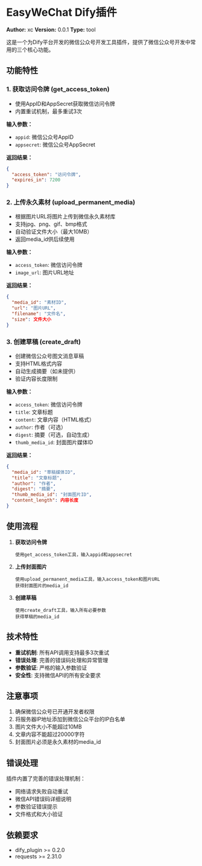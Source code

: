 # EasyWeChat Dify插件

**Author:** xc
**Version:** 0.0.1
**Type:** tool

这是一个为Dify平台开发的微信公众号开发工具插件，提供了微信公众号开发中常用的三个核心功能。

## 功能特性

### 1. 获取访问令牌 (get_access_token)
- 使用AppID和AppSecret获取微信访问令牌
- 内置重试机制，最多重试3次

**输入参数：**
- `appid`: 微信公众号AppID
- `appsecret`: 微信公众号AppSecret

**返回结果：**
```json
{
  "access_token": "访问令牌",
  "expires_in": 7200
}
```

### 2. 上传永久素材 (upload_permanent_media)
- 根据图片URL将图片上传到微信永久素材库
- 支持jpg、png、gif、bmp格式
- 自动验证文件大小（最大10MB）
- 返回media_id供后续使用

**输入参数：**
- `access_token`: 微信访问令牌
- `image_url`: 图片URL地址

**返回结果：**
```json
{
  "media_id": "素材ID",
  "url": "图片URL",
  "filename": "文件名",
  "size": 文件大小
}
```

### 3. 创建草稿 (create_draft)
- 创建微信公众号图文消息草稿
- 支持HTML格式内容
- 自动生成摘要（如未提供）
- 验证内容长度限制

**输入参数：**
- `access_token`: 微信访问令牌
- `title`: 文章标题
- `content`: 文章内容（HTML格式）
- `author`: 作者（可选）
- `digest`: 摘要（可选，自动生成）
- `thumb_media_id`: 封面图片媒体ID

**返回结果：**
```json
{
  "media_id": "草稿媒体ID",
  "title": "文章标题",
  "author": "作者",
  "digest": "摘要",
  "thumb_media_id": "封面图片ID",
  "content_length": 内容长度
}
```

## 使用流程

1. **获取访问令牌**
   ```
   使用get_access_token工具，输入appid和appsecret
   ```

2. **上传封面图片**
   ```
   使用upload_permanent_media工具，输入access_token和图片URL
   获得封面图片的media_id
   ```

3. **创建草稿**
   ```
   使用create_draft工具，输入所有必要参数
   获得草稿的media_id
   ```

## 技术特性

- **重试机制**: 所有API调用支持最多3次重试
- **错误处理**: 完善的错误码处理和异常管理
- **参数验证**: 严格的输入参数验证
- **安全性**: 支持微信API的所有安全要求

## 注意事项

1. 确保微信公众号已开通开发者权限
2. 将服务器IP地址添加到微信公众平台的IP白名单
3. 图片文件大小不能超过10MB
4. 文章内容不能超过20000字符
5. 封面图片必须是永久素材的media_id

## 错误处理

插件内置了完善的错误处理机制：
- 网络请求失败自动重试
- 微信API错误码详细说明
- 参数验证错误提示
- 文件格式和大小验证

## 依赖要求

- dify_plugin >= 0.2.0
- requests >= 2.31.0
